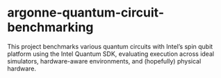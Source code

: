 # argonne-quantum-circuit-benchmarking

This project benchmarks various quantum circuits with Intel’s spin qubit platform using the Intel Quantum SDK, evaluating execution across ideal simulators, hardware-aware environments, and (hopefully) physical hardware.
